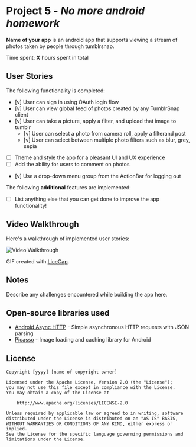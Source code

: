 # Project 5 - *No more android homework*

**Name of your app** is an android app that supports viewing a stream of photos taken by people through tumblrsnap.

Time spent: **X** hours spent in total

## User Stories

The following functionality is completed:

* [v] User can sign in using OAuth login flow
* [v] User can view global feed of photos created by any TumblrSnap client
* [v] User can take a picture, apply a filter, and upload that image to tumblr
  * [v] User can select a photo from camera roll, apply a filterand post
  * [v] User can select between multiple photo filters such as blur, grey, sepia
* [ ] Theme and style the app for a pleasant UI and UX experience
* [ ] Add the ability for users to comment on photos
* [v] Use a drop-down menu group from the ActionBar for logging out

The following **additional** features are implemented:

* [ ] List anything else that you can get done to improve the app functionality!

## Video Walkthrough 

Here's a walkthrough of implemented user stories:

<img src='http://i.imgur.com/link/to/your/gif/file.gif' title='Video Walkthrough' width='' alt='Video Walkthrough' />

GIF created with [LiceCap](http://www.cockos.com/licecap/).

## Notes

Describe any challenges encountered while building the app here.

## Open-source libraries used

- [Android Async HTTP](https://github.com/loopj/android-async-http) - Simple asynchronous HTTP requests with JSON parsing
- [Picasso](http://square.github.io/picasso/) - Image loading and caching library for Android

## License

    Copyright [yyyy] [name of copyright owner]

    Licensed under the Apache License, Version 2.0 (the "License");
    you may not use this file except in compliance with the License.
    You may obtain a copy of the License at

        http://www.apache.org/licenses/LICENSE-2.0

    Unless required by applicable law or agreed to in writing, software
    distributed under the License is distributed on an "AS IS" BASIS,
    WITHOUT WARRANTIES OR CONDITIONS OF ANY KIND, either express or implied.
    See the License for the specific language governing permissions and
    limitations under the License.
